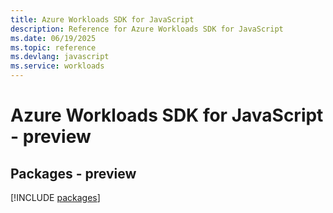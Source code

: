 ```yaml
---
title: Azure Workloads SDK for JavaScript
description: Reference for Azure Workloads SDK for JavaScript
ms.date: 06/19/2025
ms.topic: reference
ms.devlang: javascript
ms.service: workloads
---
```

# Azure Workloads SDK for JavaScript - preview
## Packages - preview
[!INCLUDE [packages](workloads-index.md)]